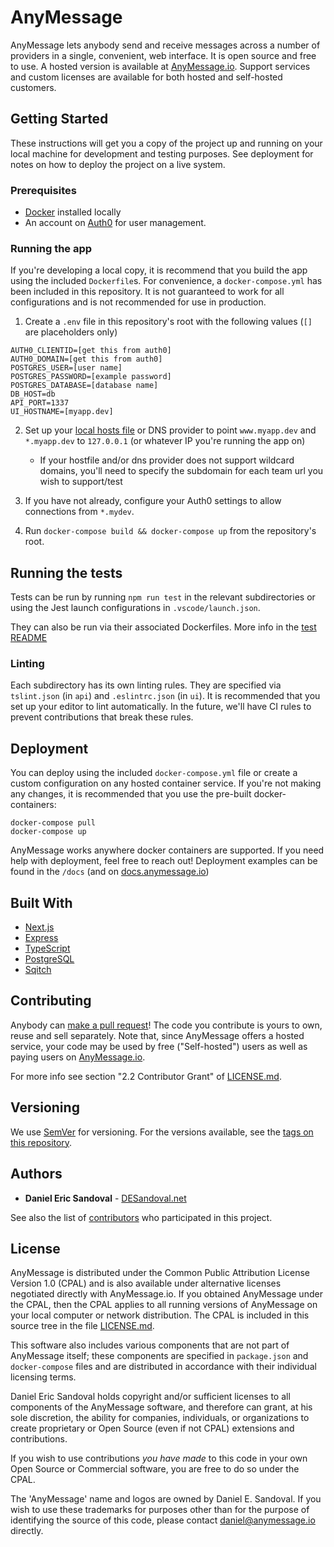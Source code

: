 # AnyMessage

AnyMessage lets anybody send and receive messages across a number of providers in a single, convenient, web interface. It is open source and free to use. A hosted version is available at [AnyMessage.io](http://www.anymessage.io). Support services and custom licenses are available for both hosted and self-hosted customers.

## Getting Started

These instructions will get you a copy of the project up and running on your local machine for development and testing purposes. See deployment for notes on how to deploy the project on a live system.

### Prerequisites

- [Docker](https://www.docker.com/) installed locally
- An account on [Auth0](https://auth0.com/) for user management.

### Running the app

If you're developing a local copy, it is recommend that you build the app using the included `Dockerfile`s. For convenience, a `docker-compose.yml` has been included in this repository. It is not guaranteed to work for all configurations and is not recommended for use in production.

1. Create a `.env` file in this repository's root with the following values (`[]` are placeholders only)

```
AUTH0_CLIENTID=[get this from auth0]
AUTH0_DOMAIN=[get this from auth0]
POSTGRES_USER=[user name]
POSTGRES_PASSWORD=[example password]
POSTGRES_DATABASE=[database name]
DB_HOST=db
API_PORT=1337
UI_HOSTNAME=[myapp.dev]
```

2. Set up your [local hosts file](https://duckduckgo.com/?q=editing+host+files) or DNS provider to point `www.myapp.dev` and `*.myapp.dev` to `127.0.0.1` (or whatever IP you're running the app on)
    * If your hostfile and/or dns provider does not support wildcard domains, you'll need to specify the subdomain for each team url you wish to support/test

3. If you have not already, configure your Auth0 settings to allow connections from `*.mydev`.

4. Run `docker-compose build && docker-compose up` from the repository's root.

## Running the tests

Tests can be run by running `npm run test` in the relevant subdirectories or using the Jest launch configurations in `.vscode/launch.json`.

They can also be run via their associated Dockerfiles. More info in the [test README](./test/README.md)

### Linting

Each subdirectory has its own linting rules. They are specified via `tslint.json` (in `api`) and `.eslintrc.json` (in `ui`). It is recommended that you set up your editor to lint automatically. In the future, we'll have CI rules to prevent contributions that break these rules.

## Deployment

You can deploy using the included `docker-compose.yml` file or create a custom configuration on any hosted container service. If you're not making any changes, it is recommended that you use the pre-built docker-containers:
```
docker-compose pull
docker-compose up
```

AnyMessage works anywhere docker containers are supported. If you need help with deployment, feel free to reach out! Deployment examples can be found in the `/docs` (and on [docs.anymessage.io](https://docs.anymessage.io))

## Built With

* [Next.js](https://nextjs.org/)
* [Express](https://expressjs.com/)
* [TypeScript](https://www.typescriptlang.org/)
* [PostgreSQL](https://www.postgresql.org/)
* [Sqitch](https://sqitch.org/)

## Contributing

Anybody can [make a pull request](https://github.com/d3sandoval/anymessage/compare)! The code you contribute is yours to own, reuse and sell separately. Note that, since AnyMessage offers a hosted service, your code may be used by free ("Self-hosted") users as well as paying users on [AnyMessage.io](http://www.anymessage.io).

For more info see section "2.2 Contributor Grant" of [LICENSE.md](LICENSE.md).

## Versioning

We use [SemVer](http://semver.org/) for versioning. For the versions available, see the [tags on this repository](https://github.com/d3sandoval/anymessage/tags). 

## Authors

* **Daniel Eric Sandoval** - [DESandoval.net](https://desandoval.net)

See also the list of [contributors](https://github.com/d3sandoval/anymessage/contributors) who participated in this project.

## License

AnyMessage is distributed under the Common Public Attribution License Version 1.0 (CPAL) and is also available under alternative licenses negotiated directly with AnyMessage.io. If you obtained AnyMessage under the CPAL, then the CPAL applies to all running versions of AnyMessage on your local computer or network distribution. The CPAL is included in this source tree in the file [LICENSE.md](LICENSE.md).

This software also includes various components that are not part of AnyMessage itself; these components are specified in `package.json` and `docker-compose` files and are distributed in accordance with their individual licensing terms.

Daniel Eric Sandoval holds copyright and/or sufficient licenses to all components of the AnyMessage software, and therefore can grant, at his sole discretion, the ability for companies, individuals, or organizations to create proprietary or Open Source (even if not CPAL) extensions and contributions.

If you wish to use contributions *you have made* to this code in your own Open Source or Commercial software, you are free to do so under the CPAL.

The 'AnyMessage' name and logos are owned by Daniel E. Sandoval. If you wish to use these trademarks for purposes other than for the purpose of identifying the source of this code, please contact daniel@anymessage.io directly.
